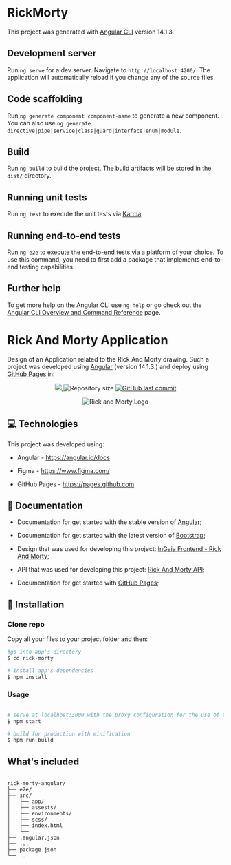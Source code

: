 # RickMorty

This project was generated with [Angular CLI](https://github.com/angular/angular-cli) version 14.1.3.

## Development server

Run `ng serve` for a dev server. Navigate to `http://localhost:4200/`. The application will automatically reload if you change any of the source files.

## Code scaffolding

Run `ng generate component component-name` to generate a new component. You can also use `ng generate directive|pipe|service|class|guard|interface|enum|module`.

## Build

Run `ng build` to build the project. The build artifacts will be stored in the `dist/` directory.

## Running unit tests

Run `ng test` to execute the unit tests via [Karma](https://karma-runner.github.io).

## Running end-to-end tests

Run `ng e2e` to execute the end-to-end tests via a platform of your choice. To use this command, you need to first add a package that implements end-to-end testing capabilities.

## Further help

To get more help on the Angular CLI use `ng help` or go check out the [Angular CLI Overview and Command Reference](https://angular.io/cli) page.

# Rick And Morty Application

Design of an Application related to the Rick And Morty drawing. Such a project was developed using [Angular](https://angular.io/docs) (version 14.1.3.) and deploy using [GitHub Pages](https://pages.github.com) in:

<p align="center">	
   <a href="https://www.linkedin.com/in/phelip-roberto">
      <img src="https://img.shields.io/badge/LinkedIn-0077B5?style=for-the-badge&logo=linkedin&logoColor=white"/>
   </a>
  <img alt="Repository size" src="https://img.shields.io/github/repo-size/phelip-roberto/rickmorty-application?color=FB250">

  <a href="https://github.com/phelip-roberto/rickmorty-application/commits/main">
    <img alt="GitHub last commit" src="https://img.shields.io/github/last-commit/phelip-roberto/rickmorty-application?color=FB250">
  </a> 
</p>

<p align="center">
   <img src="https://cdn.europosters.eu/image/750/rick-and-morty-logo-i46647.jpg" alt="Rick and Morty Logo"/>
</p>

## :computer: Technologies

This project was developed using:

* Angular - https://angular.io/docs

* Figma - https://www.figma.com/

* GitHub Pages - https://pages.github.com

## :book: Documentation

* Documentation for get started with the stable version of [Angular](https://angular.io/docs);

* Documentation for get started with the latest version of [Bootstrap](https://getbootstrap.com/docs/4.3/getting-started/introduction/);

* Design that was used for developing this project: [InGaia Frontend - Rick And Morty](https://www.figma.com/file/PTsl4gp2OOoEXuddyEx6GH/Frontend-Test---Rick-and-Morty);

* API that was used for developing this project: [Rick And Morty API](https://rickandmortyapi.com/graphql);

* Documentation for get started with [GitHub Pages](https://docs.github.com/en/pages);

## :construction_worker: Installation

### Clone repo

Copy all your files to your project folder and then:

``` bash
#go into app's directory
$ cd rick-morty

# install app's dependencies
$ npm install
```
### Usage

``` bash

# serve at localhost:3000 with the proxy configuration for the use of the services
$ npm start

# build for production with minification
$ npm run build

```

## What's included

```

rick-morty-angular/
├── e2e/
├── src/
│   ├── app/
│   ├── assests/
│   ├── environments/
│   ├── scss/
│   ├── index.html
│   └── ...
├── .angular.json
├── ...
├── package.json
└── ...

